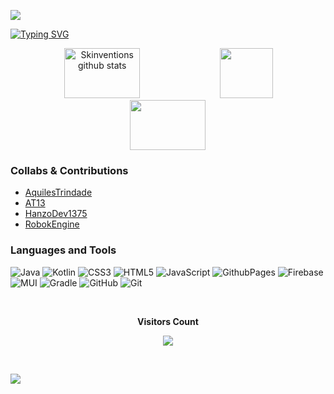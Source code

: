 ![](https://capsule-render.vercel.app/api?type=waving&height=180&color=56BBB3)

[![Typing SVG](https://readme-typing-svg.herokuapp.com?font=Fira+Code&size=50&pause=1000&color=56BBB3B3&center=true&vCenter=true&width=1000&lines=Hello+There;Welcome+to+My+Profile;Skinvetions;Android+Developer+;Web+Developer+)](https://git.io/typing-svg)
<div align="center">  
  <img width="49%" height="80px" src="https://github-readme-stats.vercel.app/api?username=skinvent&show_icons=true&count_private=true&hide_border=true&title_color=56BBB3&icon_color=56BBB3&text_color=56BBB3&bg_color=0d1117" alt="Skinventions github stats" /> 
  <img width="41%" height="80px" src="https://github-readme-stats.vercel.app/api/top-langs/?username=skinvent&layout=compact&hide_border=true&title_color=56BBB3&text_color=56BBB3&bg_color=0d1117" />
  <img width="49%" height="80px" src="https://github-contributor-stats.vercel.app/api?username=skinvent&limit=5&theme=dark&combine_all_yearly_contributions=true&title_color=56BBB3&text_color=56BBB3&bg_color=0d1117&hide_border=true">
</div>

### Collabs & Contributions 
- [AquilesTrindade](https://github.com/aquilesTrindade)
- [AT13](https://github.com/aquilesTrindade13)
- [HanzoDev1375](https://github.com/HanzoDev1375)
- [RobokEngine](https://github.com/robok-engine)

### Languages and Tools
![Java](https://img.shields.io/badge/java-%23ED8B00.svg?style=for-the-badge&logo=openjdk&logoColor=white) ![Kotlin](https://img.shields.io/badge/kotlin-%237F52FF.svg?style=for-the-badge&logo=kotlin&logoColor=white) ![CSS3](https://img.shields.io/badge/css3-%231572B6.svg?style=for-the-badge&logo=css3&logoColor=white) ![HTML5](https://img.shields.io/badge/html5-%23E34F26.svg?style=for-the-badge&logo=html5&logoColor=white) ![JavaScript](https://img.shields.io/badge/javascript-%23323330.svg?style=for-the-badge&logo=javascript&logoColor=%23F7DF1E) ![GithubPages](https://img.shields.io/badge/github%20pages-121013?style=for-the-badge&logo=github&logoColor=white) ![Firebase](https://img.shields.io/badge/firebase-%23039BE5.svg?style=for-the-badge&logo=firebase) ![MUI](https://img.shields.io/badge/MUI-%230081CB.svg?style=for-the-badge&logo=mui&logoColor=white) ![Gradle](https://img.shields.io/badge/Gradle-02303A.svg?style=for-the-badge&logo=Gradle&logoColor=white) ![GitHub](https://img.shields.io/badge/github-%23121011.svg?style=for-the-badge&logo=github&logoColor=white) ![Git](https://img.shields.io/badge/git-%23F05033.svg?style=for-the-badge&logo=git&logoColor=white)
<!--### Developer's Quote
![](https://quotes-github-readme.vercel.app/api?type=vertical&theme=dark&titlecolor=56BBB3&textcolor=56BBB3&bg&color=0d1117)
-->
<div align="center">
<br><p align="centre"><b>Visitors Count</b></p>  
<p align="center"><img align="center" src="https://profile-counter.glitch.me/{skinvent}/count.svg" /></p> 
<br></div>

![](https://capsule-render.vercel.app/api?type=waving&height=180&color=56BBB3&reversal=true&section=footer)
